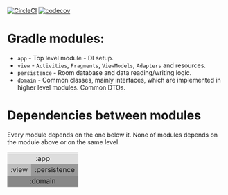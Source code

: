 [![CircleCI](https://circleci.com/gh/pchmielowski/Shopping-list.svg?style=svg)](https://circleci.com/gh/pchmielowski/Shopping-list)
[![codecov](https://codecov.io/gh/pchmielowski/Shopping-list/branch/master/graph/badge.svg)](https://codecov.io/gh/pchmielowski/Shopping-list)

# Gradle modules:

* `app` - Top level module - DI setup.
* `view` - `Activities`, `Fragments`, `ViewModels`, `Adapters` and resources.
* `persistence` - Room database and data reading/writing logic.
* `domain` - Common classes, mainly interfaces, which are implemented in higher level modules. Common DTOs.

# Dependencies between modules

Every module depends on the one below it.
None of modules depends on the module above or on the same level.

<table style="text-align:center;" cellpadding="5">
  <tr>
    <td colspan="2" bgcolor="#DDD">:app</td>
  </tr>
  <tr>
    <td bgcolor="#BBB">:view</td>
    <td bgcolor="#999">:persistence</td>
  </tr>
  <tr>
    <td colspan="2" bgcolor="#888">:domain</td>
  </tr>
</table>

